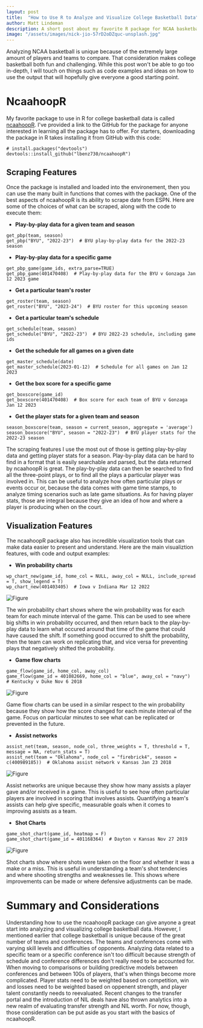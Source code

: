 ```yaml
---
layout: post
title:  "How to Use R to Analyze and Visualize College Basketball Data"
author: Matt Lindeman
description: A short post about my favorite R package for NCAA basketball and things to remember when analyzing NCAA basketball
image: "/assets/images/nick-jio-57rD2oDZquc-unsplash.jpg"
---
```


Analyzing NCAA basketball is unique because of the extremely large amount of players and teams to compare. That consideration makes college basketball both fun and challenging. While this post won't be able to go too in-depth, I will touch on things such as code examples and ideas on how to use the output that will hopefully give everyone a good starting point.

# NcaahoopR

My favorite package to use in R for college basketball data is called [ncaahoopR](https://github.com/lbenz730/ncaahoopR). I've provided a link to the GitHub for the package for anyone interested in learning all the package has to offer. For starters, downloading the package in R takes installing it from GitHub with this code:

```
# install.packages("devtools")
devtools::install_github("lbenz730/ncaahoopR")
```

## Scraping Features

Once the package is installed and loaded into the environement, then you can use the many built in functions that comes with the package. One of the best aspects of ncaahoopR is its ability to scrape date from ESPN. Here are some of the choices of what can be scraped, along with the code to execute them:

* __Play-by-play data for a given team and season__

```
get_pbp(team, season)
get_pbp("BYU", "2022-23")  # BYU play-by-play data for the 2022-23 season
```

* __Play-by-play data for a specific game__

```
get_pbp_game(game_ids, extra_parse=TRUE)
get_pbp_game(401470408)  # Play-by-play data for the BYU v Gonzaga Jan 12 2023 game
```

* __Get a particular team's roster__

```
get_roster(team, season)
get_roster("BYU", "2023-24")  # BYU roster for this upcoming season
```

* __Get a particular team's schedule__

```
get_schedule(team, season)
get_schedule("BYU", "2022-23")  # BYU 2022-23 schedule, including game ids
```

* __Get the schedule for all games on a given date__

```
get_master_schedule(date)
get_master_schedule(2023-01-12)  # Schedule for all games on Jan 12 2023
```

* __Get the box score for a specific game__

```
get_boxscore(game_id)
get_boxscore(401470408)  # Box score for each team of BYU v Gonzaga Jan 12 2023
```

* __Get the player stats for a given team and season__

```
season_boxscore(team, season = current_season, aggregate = 'average')
season_boxscore("BYU", season = "2022-23")  # BYU player stats for the 2022-23 season
```

The scraping features I use the most out of those is getting play-by-play data and getting player stats for a season. Play-by-play data can be hard to find in a format that is easily searchable and parsed, but the data returned by ncaahoopR is great. The play-by-play data can then be searched to find all the three-point plays, or to find all the plays a particular player was involved in. This can be useful to analyze how often particular plays or events occur or, because the data comes with game time stamps, to analyze timing scenarios such as late game situations. As for having player stats, those are integral because they give an idea of how and where a player is producing when on the court. 

## Visualization Features

The ncaahoopR package also has incredible visualization tools that can make data easier to present and understand. Here are the main visualiztion features, with code and output examples:

* __Win probability charts__

```
wp_chart_new(game_id, home_col = NULL, away_col = NULL, include_spread = T, show_legend = T)
wp_chart_new(401403405)  # Iowa v Indiana Mar 12 2022
```

![Figure](/assets/images/wp_chart_new.jpg)

The win probability chart shows where the win probability was for each team for each minute interval of the game. This can be used to see where big shifts in win probability occurred, and then return back to the play-by-play data to learn what occured around that time of the game that could have caused the shift. If something good occurred to shift the probability, then the team can work on replicating that, and vice versa for preventing plays that negatively shifted the probability. 

* __Game flow charts__

```
game_flow(game_id, home_col, away_col)
game_flow(game_id = 401082669, home_col = "blue", away_col = "navy")  # Kentucky v Duke Nov 6 2018
```

![Figure](/assets/images/game_flow.jpg)

Game flow charts can be used in a similar respect to the win probability because they show how the score changed for each minute interval of the game. Focus on particular minutes to see what can be replicated or prevented in the future.

* __Assist networks__

```
assist_net(team, season, node_col, three_weights = T, threshold = T, message = NA, return_stats = T)
assist_net(team = "Oklahoma", node_col = "firebrick4", season = c(400989185))  # Oklahoma assist network v Kansas Jan 23 2018
```

![Figure](/assets/images/oklahoma.jpg)

Assist networks are unique because they show how many assists a player gave and/or received in a game. This is useful to see how often particular players are involved in scoring that involves assists. Quantifying a team's assists can help give specific, measurable goals when it comes to improving assists as a team. 

* __Shot Charts__

```
game_shot_chart(game_id, heatmap = F)
game_shot_chart(game_id = 401168364)  # Dayton v Kansas Nov 27 2019
```

![Figure](/assets/images/shot_chart.jpg)

Shot charts show where shots were taken on the floor and whether it was a make or a miss. This is useful in understanding a team's shot tendencies and where shooting strengths and weaknesses lie. This shows where improvements can be made or where defensive adjustments can be made.

# Summary and Considerations

Understanding how to use the ncaahoopR package can give anyone a great start into analyzing and visualizing college basketball data. However, I mentioned earlier that college basketball is unique because of the great number of teams and conferences. The teams and conferences come with varying skill levels and difficulties of opponents. Analyzing data related to a specific team or a specific conference isn't too difficult because strength of schedule and conference differences don't really need to be accounted for. When moving to comparisons or building predictive models between conferences and between 100s of players, that's when things become more complicated. Player stats need to be weighted based on competition, win and losses need to be weighted based on oppenent strength, and player talent constantly needs to reevaluated. Recent changes to the transfer portal and the introduction of NIL deals have also thrown analytics into a new realm of evaluating transfer strength and NIL worth. For now, though, those consideration can be put aside as you start with the basics of ncaahoopR. 
